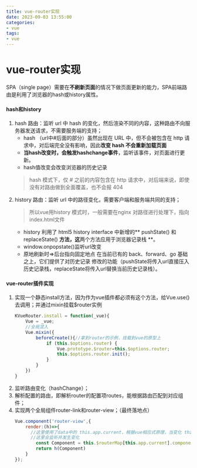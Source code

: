 ```yaml
---
title: vue-router实现
date: 2023-09-03 13:55:00
categories:
- vue
tags:
- vue
---
```

# vue-router实现

SPA（single page）需要在**不刷新页面**的情况下做页面更新的能力，SPA前端路由是利用了浏览器的hash或history属性。

#### hash和history

1.  hash 路由：监听 url 中 hash 的变化，然后渲染不同的内容，这种路由不向服务器发送请求，不需要服务端的支持；
    -   hash （url中#后面的部分）虽然出现在 URL 中，但不会被包含在 http 请求中，对后端完全没有影响，因此**改变 hash 不会重新加载页面**
    -   **当hash改变时，会触发hashchange事件**，监听该事件，对页面进行更新。
    -   hash值改变会改变浏览器的历史记录
    > hash 模式下，仅 # 之前的内容包含在 http 请求中，对后端来说，即使没有对路由做到全面覆盖，也不会报 404
2.  history 路由：监听 url 中的路径变化，需要客户端和服务端共同的支持；
    > 所以vue用history 模式时，一般需要在nginx 对路径进行处理下，指向index.html文件
    -   history 利用了 html5 history interface 中新增的\*\* pushState() 和 replaceState() **方法，这**两个方法应用于浏览器记录栈 \*\*。
    -   window\.onpopstate()监听url改变
    -   原地刷新时⇒后台指向固定地点
        在当前已有的 back、forward、go 基础之上，它们提供了对历史记录 修改的功能（pushState将传入url直接压入历史记录栈，replaceState将传入url替换当前历史记录栈）。

#### vue-router插件实现

1.  实现一个静态install方法，因为作为vue插件都必须有这个方法，给Vue.use()去调用；并通过mixin挂载\$router实例
    ```javascript
    KVueRouter.install = function(_vue){
        Vue = _vue;
        //全局混入
        Vue.mixin({
            beforeCreate(){//拿到router的示例，挂载到vue的原型上
                if (this.$options.router) {
                    Vue.prototype.$router=this.$options.router;
                    this.$options.router.init();
                }
            }
        })
    }
    ```
2.  监听路由变化（hashChange）；
3.  解析配置的路由，即解析router的配置项routes，能根据路由匹配到对应组件；
4.  实现两个全局组件router-link和router-view；（最终落地点）
    ```javascript
    Vue.component('router-view',{
        render:(h)=>{
          //这里使用了data中的 this.app.current，根据vue相应式原理，当变化 this.app.current时
          //这里会监听并发生变化
            const Component = this.$routerMap[this.app.current].component;
            return h(Component)
        }
    });
    ```
